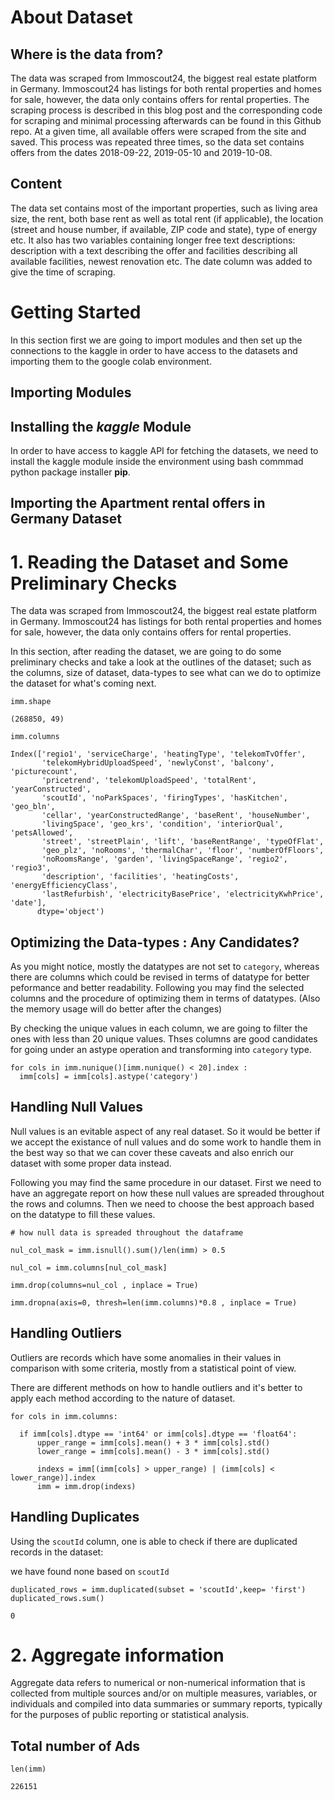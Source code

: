 # About Dataset

## Where is the data from?
The data was scraped from Immoscout24, the biggest real estate platform in Germany. Immoscout24 has listings for both rental properties and homes for sale, however, the data only contains offers for rental properties.
The scraping process is described in this blog post and the corresponding code for scraping and minimal processing afterwards can be found in this Github repo.
At a given time, all available offers were scraped from the site and saved. This process was repeated three times, so the data set contains offers from the dates 2018-09-22, 2019-05-10 and 2019-10-08.

## Content
The data set contains most of the important properties, such as living area size, the rent, both base rent as well as total rent (if applicable), the location (street and house number, if available, ZIP code and state), type of energy etc. It also has two variables containing longer free text descriptions: description with a text describing the offer and facilities describing all available facilities, newest renovation etc. The date column was added to give the time of scraping.

# Getting Started
In this section first we are going to import modules and then set up the connections to the kaggle in order to have access to the datasets and importing them to the google colab environment. 

## Importing Modules

## Installing the _kaggle_ Module
In order to have access to kaggle API for fetching the datasets, we need to install the kaggle module inside the environment using bash commmad python package installer **pip**.

## Importing the **Apartment rental offers in Germany** Dataset

# 1. Reading the Dataset and Some Preliminary Checks
The data was scraped from Immoscout24, the biggest real estate platform in Germany. Immoscout24 has listings for both rental properties and homes for sale, however, the data only contains offers for rental properties.

In this section, after reading the dataset, we are going to do some preliminary checks and take a look at the outlines of the dataset; such as the columns, size of dataset, data-types to see what can we do to optimize the dataset for what's coming next.
```
imm.shape
```

```
(268850, 49)
```

```
imm.columns
```

```
Index(['regio1', 'serviceCharge', 'heatingType', 'telekomTvOffer',
       'telekomHybridUploadSpeed', 'newlyConst', 'balcony', 'picturecount',
       'pricetrend', 'telekomUploadSpeed', 'totalRent', 'yearConstructed',
       'scoutId', 'noParkSpaces', 'firingTypes', 'hasKitchen', 'geo_bln',
       'cellar', 'yearConstructedRange', 'baseRent', 'houseNumber',
       'livingSpace', 'geo_krs', 'condition', 'interiorQual', 'petsAllowed',
       'street', 'streetPlain', 'lift', 'baseRentRange', 'typeOfFlat',
       'geo_plz', 'noRooms', 'thermalChar', 'floor', 'numberOfFloors',
       'noRoomsRange', 'garden', 'livingSpaceRange', 'regio2', 'regio3',
       'description', 'facilities', 'heatingCosts', 'energyEfficiencyClass',
       'lastRefurbish', 'electricityBasePrice', 'electricityKwhPrice', 'date'],
      dtype='object')
```
## Optimizing the Data-types : Any Candidates?
As you might notice, mostly the datatypes are not set to `category`, whereas there are columns which could be revised in terms of datatype for better peformance and better readability. Following you may find the selected columns and the procedure of optimizing them in terms of datatypes. (Also the memory usage will do better after the changes) 

By checking the unique values in each column, we are going to filter the ones with less than 20 unique values. Thses columns are good candidates for going under an astype operation and transforming into `category` type.

```
for cols in imm.nunique()[imm.nunique() < 20].index :
  imm[cols] = imm[cols].astype('category')
```
## Handling Null Values
Null values is an evitable aspect of any real dataset. So it would be better if we accept the existance of null values and do some work to handle them in the best way so that we can cover these caveats and also enrich our dataset with some proper data instead.

Following you may find the same procedure in our dataset. First we need to have an aggregate report on how these null values are spreaded throughout the rows and columns. Then we need to choose the best approach based on the datatype to fill these values. 

```
# how null data is spreaded throughout the dataframe

nul_col_mask = imm.isnull().sum()/len(imm) > 0.5

nul_col = imm.columns[nul_col_mask]

imm.drop(columns=nul_col , inplace = True)
```
```
imm.dropna(axis=0, thresh=len(imm.columns)*0.8 , inplace = True)
```
## Handling Outliers

Outliers are records which have some anomalies in their values in comparison with some criteria, mostly from a statistical point of view.

There are different methods on how to handle outliers and it's better to apply each method according to the nature of dataset.

```
for cols in imm.columns:

  if imm[cols].dtype == 'int64' or imm[cols].dtype == 'float64':
      upper_range = imm[cols].mean() + 3 * imm[cols].std()
      lower_range = imm[cols].mean() - 3 * imm[cols].std()
      
      indexs = imm[(imm[cols] > upper_range) | (imm[cols] < lower_range)].index
      imm = imm.drop(indexs)
```

## Handling Duplicates

Using the `scoutId` column, one is able to check if there are duplicated records in the dataset:

we have found none based on `scoutId`

```
duplicated_rows = imm.duplicated(subset = 'scoutId',keep= 'first')
duplicated_rows.sum()
```
```
0
```
# 2. Aggregate information 
Aggregate data refers to numerical or non-numerical information that is collected from multiple sources and/or on multiple measures, variables, or individuals and compiled into data summaries or summary reports, typically for the purposes of public reporting or statistical analysis.

## Total number of Ads

```
len(imm)
```

```
226151
```

